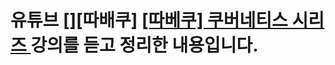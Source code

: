 # 유튜브 [][따배쿠] [[따베쿠] 쿠버네티스 시리즈 ](https://www.youtube.com/watch?v=6n5obRKsCRQ&list=PLApuRlvrZKohaBHvXAOhUD-RxD0uQ3z0c) 강의를 듣고 정리한 내용입니다.